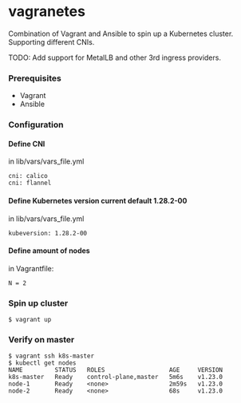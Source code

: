 # vagranetes
Combination of Vagrant and Ansible to spin up a Kubernetes cluster. Supporting different CNIs.


TODO:
Add support for MetalLB and other 3rd ingress providers.

### Prerequisites
- Vagrant
- Ansible

### Configuration
#### Define CNI 
in lib/vars/vars_file.yml
```
cni: calico
cni: flannel
```

#### Define Kubernetes version current default 1.28.2-00
in lib/vars/vars_file.yml
```
kubeversion: 1.28.2-00
```

#### Define amount of nodes
in Vagrantfile:
```
N = 2
```


### Spin up cluster
```
$ vagrant up
```

### Verify on master
```
$ vagrant ssh k8s-master
$ kubectl get nodes
NAME         STATUS   ROLES                  AGE     VERSION
k8s-master   Ready    control-plane,master   5m6s    v1.23.0
node-1       Ready    <none>                 2m59s   v1.23.0
node-2       Ready    <none>                 68s     v1.23.0
```
